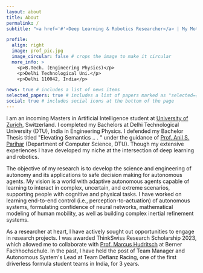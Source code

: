 ```yaml
---
layout: about
title: About
permalink: /
subtitle: "<a href='#'>Deep Learning & Robotics Researcher</a> | My Moto: \"Mens et Manus\""

profile:
  align: right
  image: prof_pic.jpg
  image_circular: false # crops the image to make it circular
  more_info: >
    <p>B.Tech. (Engineering Physics)</p>
    <p>Delhi Technological Uni.</p>
    <p>Delhi 110042, India</p>

news: true # includes a list of news items
selected_papers: true # includes a list of papers marked as "selected={true}"
social: true # includes social icons at the bottom of the page
---
```


I am an incoming Masters in Artificial Intelligence student at [University of Zurich](https://www.uzh.ch/en.html), Switzerland. I completed my Bachelors at Delhi Technological University (DTU), India in Engineering Physics. I defended my Bachelor Thesis titled "Elevating Semantics .. . " under the guidance of [Prof. Anil S. Parihar](https://scholar.google.com/citations?user=JRr4wjoAAAAJ) (Department of Computer Science, DTU). Though my extensive experiences I have developed my niche at the intersection of deep learning and robotics.

The objective of my research is to develop the science and engineering of autonomy and its applications to safe decision making for autonomous agents. My vision is a world with adaptive autonomous agents capable of learning to interact in complex, uncertain, and extreme scenarios, supporting people with cognitive and physical tasks. I have worked on learning end-to-end control (i.e., perception-to-actuation) of autonomous systems, formulating confidence of neural networks, mathematical modeling of human mobility, as well as building complex inertial refinement systems.

As a researcher at heart, I have actively sought out opportunities to engage in research projects. I was awarded ThinkSwiss Research Scholarship 2023, which allowed me to collaborate with [Prof. Marcus Hudritsch](https://www.bfh.ch/en/about-bfh/people/5b7eblnby2di/) at Berner Fachhochschule. In the past, I have held the post of Team Manager and Autonomous System's Lead at Team Defianz Racing, one of the first driverless formula student teams in India, for 3 years.